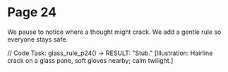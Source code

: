 # Page 24

We pause to notice where a thought might crack.
We add a gentle rule so everyone stays safe.

// Code Task: glass_rule_p24() → RESULT: "Stub."
[Illustration: Hairline crack on a glass pane, soft gloves nearby; calm twilight.]
